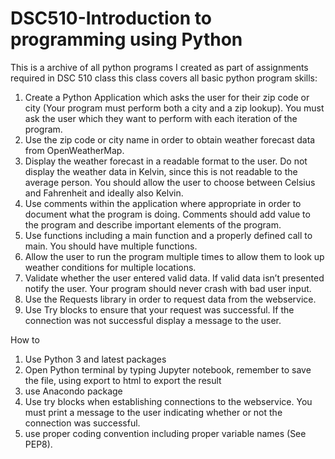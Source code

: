 # DSC510-Introduction to programming using Python
This is a archive of all python programs I created as part of assignments required in DSC 510 class
this class covers all basic python program skills:

1.	Create a Python Application which asks the user for their zip code or city (Your program must perform both a city and a zip lookup). You must ask the user which they want to perform with each iteration of the program.
2.	Use the zip code or city name in order to obtain weather forecast data from OpenWeatherMap.
3.	Display the weather forecast in a readable format to the user. Do not display the weather data in Kelvin, since this is not readable to the average person.  You should allow the user to choose between Celsius and Fahrenheit and ideally also Kelvin.
4.	Use comments within the application where appropriate in order to document what the program is doing. Comments should add value to the program and describe important elements of the program.
5.	Use functions including a main function and a properly defined call to main. You should have multiple functions.
6.	Allow the user to run the program multiple times to allow them to look up weather conditions for multiple locations.
7.	Validate whether the user entered valid data. If valid data isn’t presented notify the user. Your program should never crash with bad user input.
8.	Use the Requests library in order to request data from the webservice.
9.	Use Try blocks to ensure that your request was successful. If the connection was not successful display a message to the user.

How to 
1.	Use Python 3 and latest packages
2.	Open Python terminal by typing Jupyter notebook, remember to save the file, using export to html to export the result
3.	use Anacondo package
4.	Use try blocks when establishing connections to the webservice. You must print a message to the user indicating whether or not the connection was successful.
5.	use proper coding convention including proper variable names (See PEP8).
